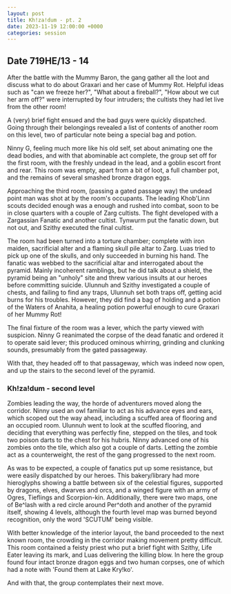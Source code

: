 ```yaml
---
layout: post
title: Kh!za!dum - pt. 2
date: 2023-11-19 12:00:00 +0000
categories: session
---
```


## Date 719HE/13 - 14

After the battle with the Mummy Baron, the gang gather all the loot and discuss
what to do about Graxari and her case of Mummy Rot. Helpful ideas such as "can
we freeze her?", "What about a fireball?", "How about we cut her arm off?" were
interrupted by four intruders; the cultists they had let live from the other
room!

A (very) brief fight ensued and the bad guys were quickly dispatched. Going
through their belongings revealed a list of contents of another room on this
level, two of particular note being a special bag and potion.

Ninny G, feeling much more like his old self, set about animating one the dead
bodies, and with that abominable act complete, the group set off for the first
room, with the freshly undead in the lead, and a goblin escort front and rear.
This room was empty, apart from a bit of loot, a full chamber pot, and the
remains of several smashed bronze dragon eggs.

Approaching the third room, (passing a gated passage way) the undead point man
was shot at by the room's occupants. The leading Khob'Linn scouts decided enough
was a enough and rushed into combat, soon to be in close quarters with a couple
of Zarg cultists. The fight developed with a Zargassian Fanatic and another
cultist. Tynwurm put the fanatic down, but not out, and Szithy executed the
final cultist.

The room had been turned into a torture chamber; complete with iron maiden,
sacrificial alter and a flaming skull pile altar to Zarg. Luas tried to pick up
one of the skulls, and only succeeded in burning his hand. The fanatic was
webbed to the sacrificial altar and interrogated about the pyramid. Mainly
incoherent ramblings, but he did talk about a shield, the pyramid being an
"unholy" site and threw various insults at our heroes before committing suicide.
Ulunnuh and Szithy investigated a couple of chests, and failing to find any
traps, Ulunnuh set both traps off, getting acid burns for his troubles. However,
they did find a bag of holding and a potion of the Waters of Anahita, a healing
potion powerful enough to cure Graxari of her Mummy Rot!

The final fixture of the room was a lever, which the party viewed with
suspicion. Ninny G reanimated the corpse of the dead fanatic and ordered it to
operate said lever; this produced ominous whirring, grinding and clunking
sounds, presumably from the gated passageway.

With that, they headed off to that passageway, which was indeed now open, and up
the stairs to the second level of the pyramid.

### Kh!za!dum - second level

Zombies leading the way, the horde of adventurers moved along the corridor.
Ninny used an owl familiar to act as his advance eyes and ears, which scoped out
the way ahead, including a scuffed area of flooring and an occupied room.
Ulunnuh went to look at the scuffed flooring, and deciding that everything was
perfectly fine, stepped on the tiles, and took two poison darts to the chest for
his hubris. Ninny advanced one of his zombies onto the tile, which also got a
couple of darts. Letting the zombie act as a counterweight, the rest of the gang
progressed to the next room.

As was to be expected, a couple of fanatics put up some resistance, but were
easily dispatched by our heroes. This bakery/library had more hieroglyphs
showing a battle between six of the celestial figures, supported by dragons,
elves, dwarves and orcs, and a winged figure with an army of Ogres, Tieflings
and Scorpion-kin. Additionally, there were two maps, one of Be^lash with a red
circle around Per^doth and another of the pyramid itself, showing 4 levels,
although the fourth level map was burned beyond recognition, only the word
'SCUTUM' being visible.

With better knowledge of the interior layout, the band proceeded to the next
known room, the crowding in the corridor making movement pretty difficult. This
room contained a feisty priest who put a brief fight with Szithy, Life Eater
leaving its mark, and Luas delivering the killing blow. In here the group found
four intact bronze dragon eggs and two human corpses, one of which had a note
with 'Found them at Lake Kry!ko'.

And with that, the group contemplates their next move.
